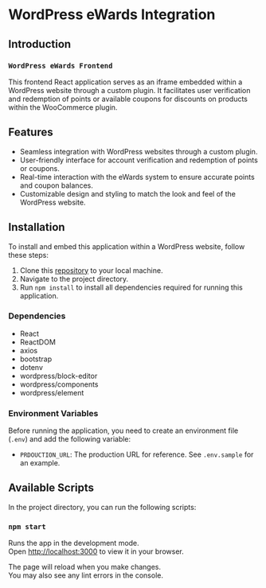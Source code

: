 # WordPress eWards Integration

## Introduction

### `WordPress eWards Frontend`

This frontend React application serves as an iframe embedded within a WordPress website through a custom plugin. It facilitates user verification and redemption of points or available coupons for discounts on products within the WooCommerce plugin.

## Features

- Seamless integration with WordPress websites through a custom plugin.
- User-friendly interface for account verification and redemption of points or coupons.
- Real-time interaction with the eWards system to ensure accurate points and coupon balances.
- Customizable design and styling to match the look and feel of the WordPress website.

## Installation

To install and embed this application within a WordPress website, follow these steps:

1. Clone this [repository](https://github.com/kloctech/wordpress-ewards) to your local machine.
2. Navigate to the project directory.
3. Run `npm install` to install all dependencies required for running this application.

### Dependencies

- React
- ReactDOM
- axios
- bootstrap
- dotenv
- wordpress/block-editor
- wordpress/components
- wordpress/element

### Environment Variables

Before running the application, you need to create an environment file (`.env`) and add the following variable:

- `PRDOUCTION_URL`: The production URL for reference. See `.env.sample` for an example.

## Available Scripts

In the project directory, you can run the following scripts:

### `npm start`

Runs the app in the development mode.\
Open [http://localhost:3000](http://localhost:3000) to view it in your browser.

The page will reload when you make changes.\
You may also see any lint errors in the console.
